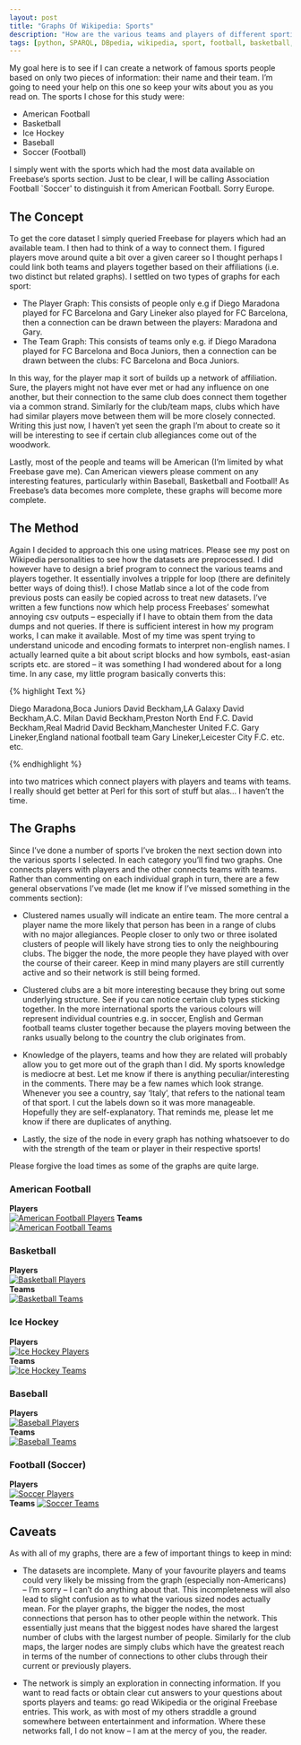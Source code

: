 ```yaml
---
layout: post
title: "Graphs Of Wikipedia: Sports"
description: "How are the various teams and players of different sporting communities connected?"
tags: [python, SPARQL, DBpedia, wikipedia, sport, football, basketball, ice hockey, baseball, soccer]
---
```


My goal here is to see if I can create a network of famous sports people based on only two pieces of information: their name and their team. I’m going to need your help on this one so keep your wits about you as you read on. The sports I chose for this study were:

* American Football
* Basketball
* Ice Hockey
* Baseball
* Soccer (Football)

I simply went with the sports which had the most data available on Freebase‘s sports section. Just to be clear, I will be calling Association Football `Soccer' to distinguish it from American Football. Sorry Europe.

## The Concept 

To get the core dataset I simply queried Freebase for players which had an available team. I then had to think of a way to connect them. I figured players move around quite a bit over a given career so I thought perhaps I could link both teams and players together based on their affiliations (i.e. two distinct but related graphs). I settled on two types of graphs for each sport:

* The Player Graph: This consists of people only e.g if Diego Maradona played for FC Barcelona and Gary Lineker also played for FC Barcelona, then a connection can be drawn between the players: Maradona and Gary.
* The Team Graph: This consists of teams only e.g. if Diego Maradona played for FC Barcelona and Boca Juniors, then a connection can be drawn between the clubs:  FC Barcelona and Boca Juniors.

In this way, for the player map it sort of builds up a network of affiliation. Sure, the players might not have ever met or had any influence on one another, but their connection to the same club does connect them together via a common strand. Similarly for the club/team maps, clubs which have had similar players move between them will be more closely connected. Writing this just now, I haven’t yet seen the graph I’m about to create so it will be interesting to see if certain club allegiances come out of the woodwork.

Lastly, most of the people and teams will be American (I’m limited by what Freebase gave me). Can American viewers please comment on any interesting features, particularly within Baseball, Basketball and Football! As Freebase’s data becomes more complete, these graphs will become more complete.

## The Method

Again I decided to approach this one using matrices. Please see my post on Wikipedia personalities to see how the datasets are preprocessed. I did however have to design a brief program to connect the various teams and players together. It essentially involves a tripple for loop (there are definitely better ways of doing this!). I chose Matlab since a lot of the code from previous posts can easily be copied across to treat new datasets. I’ve written a few functions now which help process Freebases’ somewhat annoying csv outputs – especially if I have to obtain them from the data dumps and not queries. If there is sufficient interest in how my program works, I can make it available. Most of my time was spent trying to understand unicode and encoding formats to interpret non-english names. I actually learned quite a bit about script blocks and how symbols, east-asian scripts etc. are stored – it was something I had wondered about for a long time. In any case, my little program basically converts this:

{% highlight Text %}

Diego Maradona,Boca Juniors
David Beckham,LA Galaxy
David Beckham,A.C. Milan
David Beckham,Preston North End F.C.
David Beckham,Real Madrid
David Beckham,Manchester United F.C.
Gary Lineker,England national football team
Gary Lineker,Leicester City F.C.
etc. etc.

{% endhighlight %}

into two matrices which connect players with players and teams with teams. I really should get better at Perl for this sort of stuff but alas… I haven’t the time.

## The Graphs

Since I’ve done a number of sports I’ve broken the next section down into the various sports I selected. In each category you’ll find two graphs. One connects players with players and the other connects teams with teams. Rather than commenting on each individual graph in turn, there are a few general observations I’ve made (let me know if I’ve missed something in the comments section):

* Clustered names usually will indicate an entire team. The more central a player name the more likely that person has been in a range of clubs with no major allegiances. People closer to only two or three isolated clusters of people will likely have strong ties to only the neighbouring clubs. The bigger the node, the more people they have played with over the course of their career. Keep in mind many players are still currently active and so their network is still being formed.

* Clustered clubs are a bit more interesting because they bring out some underlying structure. See if you can notice certain club types sticking together. In the more international sports the various colours will represent individual countries e.g. in soccer, English and German football teams cluster together because the players moving between the ranks usually belong to the country the club originates from.

* Knowledge of the players, teams and how they are related will probably allow you to get more out of the graph than I did. My sports knowledge is mediocre at best. Let me know if there is anything peculiar/interesting in the comments.
There may be a few names which look strange. Whenever you see a country, say ‘Italy’, that refers to the national team of that sport. I cut the labels down so it was more manageable. Hopefully they are self-explanatory. That reminds me, please let me know if there are duplicates of anything.

* Lastly, the size of the node in every graph has nothing whatsoever to do with the strength of the team or player in their respective sports! 

Please forgive the load times as some of the graphs are quite large.

### American Football
**Players**
<br/>
[![American Football Players](/assets/wikipedia/americanfootball_players.png)](/assets/wikipedia/americanfootball_players.png)
**Teams**
<br/>
[![American Football Teams](/assets/wikipedia/americanfootball_teams.png)](/assets/wikipedia/americanfootball_teams.png)
<br/>

### Basketball
**Players**
<br/>
[![Basketball Players](/assets/wikipedia/basketball_players.png)](/assets/wikipedia/basketball_players.png)
<br/>
**Teams**
<br/>
[![Basketball Teams](/assets/wikipedia/basketball_teams.png)](/assets/wikipedia/basketball_teams.png)
<br/>

### Ice Hockey
**Players**
<br/>
[![Ice Hockey Players](/assets/wikipedia/icehockey_players.png)](/assets/wikipedia/icehockey_players.png)
<br/>
**Teams**
<br/>
[![Ice Hockey Teams](/assets/wikipedia/icehockey_teams.png)](/assets/wikipedia/icehockey_teams.png)
<br/>

### Baseball
**Players**
<br/>
[![Baseball Players](/assets/wikipedia/baseball_players.png)](/assets/wikipedia/baseball_players.png)
<br/>
**Teams**
<br/>
[![Baseball Teams](/assets/wikipedia/baseball_teams.png)](/assets/wikipedia/baseball_teams.png)
<br/>

### Football (Soccer)
**Players**
<br/>
[![Soccer Players](/assets/wikipedia/soccer_players.png)](/assets/wikipedia/soccer_players.png)
<br/>
**Teams**
[![Soccer Teams](/assets/wikipedia/soccer_teams.png)](/assets/wikipedia/soccer_teams.png)
<br/>

## Caveats

As with all of my graphs, there are a few of important things to keep in mind:

* The datasets are incomplete. Many of your favourite players and teams could very likely be missing from the graph (especially non-Americans) – I’m sorry – I can’t do anything about that. This incompleteness will also lead to slight confusion as to what the various sized nodes actually mean. For the player graphs, the bigger the nodes, the most connections that person has to other people within the network. This essentially just means that the biggest nodes have shared the largest number of clubs with the largest number of people. Similarly for the club maps, the larger nodes are simply clubs which have the greatest reach in terms of the number of connections to other clubs through their current or previously players.

* The network is simply an exploration in connecting information. If you want to read facts or obtain clear cut answers to your questions about sports players and teams: go read Wikipedia or the original Freebase entries. This work, as with most of my others straddle a ground somewhere between entertainment and information. Where these networks fall, I do not know – I am at the mercy of you, the reader.